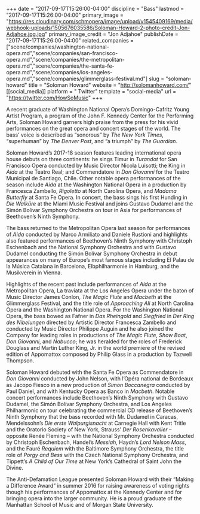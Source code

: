 +++
date = "2017-09-17T15:26:00-04:00"
discipline = "Bass"
lastmod = "2017-09-17T15:26:00-04:00"
primary_image = "https://res.cloudinary.com/schmopera/image/upload/v1545409169/media/webhook-uploads/1505676035586/Soloman-Howard-2-photo-credit-Jon-Adjahoe.jpg.jpg"
primary_image_credit = "Jon Adjahoe"
publishDate = "2017-09-17T15:26:00-04:00"
related_companies = ["scene/companies/washington-national-opera.md","scene/companies/san-francisco-opera.md","scene/companies/the-metropolitan-opera.md","scene/companies/the-santa-fe-opera.md","scene/companies/los-angeles-opera.md","scene/companies/glimmerglass-festival.md"]
slug = "soloman-howard"
title = "Soloman Howard"
website = "http://solomanhoward.com/"
[[social_media]]
platform = " Twitter"
template = "social-media"
url = "https://twitter.com/HowSoMusic"
+++

A recent graduate of Washington National Opera’s Domingo-Cafritz Young Artist Program, a program of the John F. Kennedy Center for the Performing Arts, Soloman Howard garners high praise from the press for his vivid performances on the great opera and concert stages of the world.  The bass’ voice is described as “sonorous” by *The New York Times*, “superhuman” by *The Denver Post*, and “a triumph” by *The Guardian*.

Soloman Howard’s 2017-18 season features leading international opera house debuts on three continents: he sings Timur in *Turandot* for San Francisco Opera conducted by Music Director Nicola Luisotti; the King in *Aida* at the Teatro Real; and Commendatore in *Don Giovanni* for the Teatro Municipal de Santiago, Chile.  Other notable opera performances of the season include *Aida* at the Washington National Opera in a production by Francesca Zambello, *Rigoletto* at North Carolina Opera, and *Madama Butterfly* at Santa Fe Opera.  In concert, the bass sings his first Hunding in *Die Walküre* at the Miami Music Festival and joins Gustavo Dudamel and the Simón Bolívar Symphony Orchestra on tour in Asia for performances of Beethoven’s Ninth Symphony.

The bass returned to the Metropolitan Opera last season for performances of *Aida* conducted by Marco Armiliato and Daniele Rustioni and highlights also featured performances of Beethoven’s Ninth Symphony with Christoph Eschenbach and the National Symphony Orchestra and with Gustavo Dudamel conducting the Simón Bolívar Symphony Orchestra in debut appearances on many of Europe’s most famous stages including El Palau de la Música Catalana in Barcelona, Elbphilharmonie in Hamburg, and the Musikverein in Vienna.

Highlights of the recent past include performances of *Aida* at the Metropolitan Opera, La traviata at the Los Angeles Opera under the baton of Music Director James Conlon, *The Magic Flute* and *Macbeth* at the Glimmerglass Festival, and the title role of *Approaching Ali* at North Carolina Opera and the Washington National Opera.  For the Washington National Opera, the bass bowed as Fafner in *Das Rheingold* and *Siegfried* in *Der Ring des Nibelungen* directed by Artistic Director Francesca Zambello and conducted by Music Director Philippe Auguin and he also joined the Company for leading roles in productions of *The Magic Flute*, *Show Boat*, *Don Giovanni*, and *Nabucco*; he was heralded for the roles of Frederick Douglass and Martin Luther King, Jr. in the world premiere of the revised edition of Appomattox composed by Philip Glass in a production by Tazwell Thompson.  

Soloman Howard debuted with the Santa Fe Opera as Commendatore in *Don Giovanni* conducted by John Nelson, with l’Opéra national de Bordeaux as Jacopo Fiesco in a new production of *Simon Boccanegra* conducted by Paul Daniel, and with Kentucky Opera as Banco in *Macbeth*.  Notable concert performances include Beethoven’s Ninth Symphony with Gustavo Dudamel, the Simón Bolívar Symphony Orchestra, and Los Angeles Philharmonic on tour celebrating the commercial CD release of Beethoven’s Ninth Symphony that the bass recorded with Mr. Dudamel in Caracas, Mendelssohn’s *Die erste Walpurgisnacht* at Carnegie Hall with Kent Tritle and the Oratorio Society of New York, Strauss’ *Der Rosenkavalier* – opposite Renée Fleming – with the National Symphony Orchestra conducted by Christoph Eschenbach, Handel’s *Messiah*, Haydn’s *Lord Nelson Mass*, and the Fauré *Requiem* with the Baltimore Symphony Orchestra, the title role of *Porgy and Bess* with the Czech National Symphony Orchestra, and Tippett’s *A Child of Our Time* at New York’s Cathedral of Saint John the Divine.

The Anti-Defamation League presented Soloman Howard with their “Making a Difference Award” in summer 2016 for raising awareness of voting rights though his performances of Appomattox at the Kennedy Center and for bringing opera into the larger community.  He is a proud graduate of the Manhattan School of Music and of Morgan State University. 
